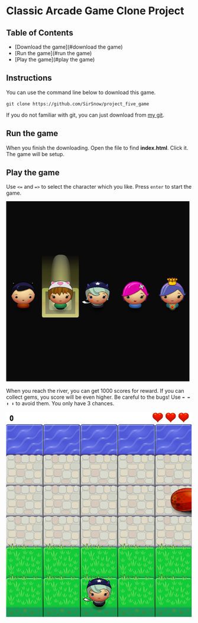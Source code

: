 # Classic Arcade Game Clone Project

## Table of Contents

- [Download the game](#download the game)
- [Run the game](#run the game)
- [Play the game](#play the game)

## Instructions

You can use the command line below to download this game. 
 
 ```git (type)
 git clone https://github.com/SirSnow/project_five_game
 ```
 
If you do not familiar with git, you can just download from [my git](https://github.com/SirSnow/project_five_game).

## Run the game

When you finish the downloading. Open the file to find **index.html**. Click it. The game will be setup.

## Play the game
  Use  `<=` and `=>` to select the character which you like. Press `enter` to start the game.
  
  ![capture game](/images/capture_start.png)

  When you reach the river, you can get 1000 scores for reward. If you can collect gems, you score will be even higher. Be careful
to the bugs! Use `⬅️ ➡️ ⬆️️ ⬇️️` to avoid them. You only have 3 chances.
  
  ![capture game](/images/capture_game.png)